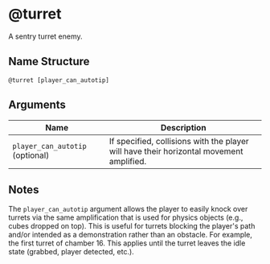 # @turret

A sentry turret enemy.

## Name Structure

```
@turret [player_can_autotip]
```

## Arguments

| Name                            | Description                                                                             |
| ------------------------------- | --------------------------------------------------------------------------------------- |
| `player_can_autotip` (optional) | If specified, collisions with the player will have their horizontal movement amplified. |

## Notes

The `player_can_autotip` argument allows the player to easily knock over turrets
via the same amplification that is used for physics objects (e.g., cubes dropped
on top). This is useful for turrets blocking the player's path and/or intended
as a demonstration rather than an obstacle. For example, the first turret of
chamber 16. This applies until the turret leaves the idle state (grabbed, player
detected, etc.).
